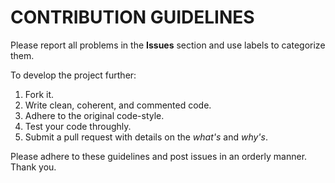 # CONTRIBUTION GUIDELINES
Please report all problems in the **Issues** section and use labels to categorize them.

To develop the project further:
1. Fork it.
2. Write clean, coherent, and commented code.
3. Adhere to the original code-style.
4. Test your code throughly.
5. Submit a pull request with details on the *what's* and *why's*.

Please adhere to these guidelines and post issues in an orderly manner. Thank you.
